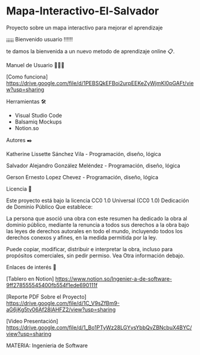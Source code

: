 # Mapa-Interactivo-El-Salvador
Proyecto sobre un mapa interactivo para mejorar el aprendizaje 




¡¡¡¡¡ Bienvenido usuario !!!!!!

te damos la bienvenida a un nuevo metodo de aprendizaje online 📋.


Manuel de Usuario 🧑🏻‍💻

[Como funciona] https://drive.google.com/file/d/1PEBSQkEFBoi2urpEEKeZyWjmKl0pGAFt/view?usp=sharing

Herramientas 🛠️

- Visual Studio Code
- Balsamiq Mockups
- Notion.so


Autores ✒️

Katherine Lissette Sánchez Vila - Programación, diseño, lógica 

Salvador Alejandro González Meléndez - Programación, diseño, lógica 

Gerson Ernesto Lopez Chevez - Programación, diseño, lógica 



Licencia 📄

Este proyecto está bajo la licencia CC0 1.0 Universal (CC0 1.0) Dedicación de Dominio Público
Que establece:

La persona que asoció una obra con este resumen ha dedicado la obra al dominio público, mediante la renuncia a todos 
sus derechos 
a la obra bajo las leyes de derechos autorales en todo el mundo, 
incluyendo todos los derechos conexos y afines, en la medida permitida por la ley.

Puede copiar, modificar, distribuir e interpretar la obra, incluso para propósitos comerciales, 
sin pedir permiso. Vea Otra información debajo.



Enlaces de interés 👀

[Tablero en Notion] https://www.notion.so/Ingenier-a-de-software-9ff278555545400fb554f1ede690111f
 
[Reporte PDF Sobre el Proyecto] https://drive.google.com/file/d/1C_V9sZfBm9-aG6jKg5tv06Af28lAHFZ2/view?usp=sharing

[Video Presentación] https://drive.google.com/file/d/1_Bo1PTyWz28LGYvsYbbQvZBNcbuX4BYC/view?usp=sharing


MATERIA: Ingenieria de Software
